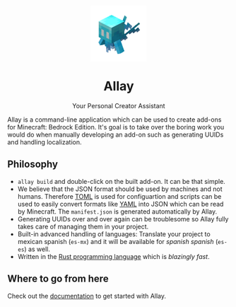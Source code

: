 <p align="center">
  <img
    src="https://github.com/allay-mc/.github/blob/main/profile/allay.gif?raw=true"
    width="25%"
    align="center"
    alt="Animated Allay"
  />
  <h1 align="center">Allay</h1>
  <p align="center">
    Your Personal Creator Assistant
  </p>
</p>

Allay is a command-line application which can be used to create add-ons for
Minecraft: Bedrock Edition. It's goal is to take over the boring work you
would do when manually developing an add-on such as generating UUIDs and
handling localization.


## Philosophy

- `allay build` and double-click on the built add-on. It can be that simple.
- We believe that the JSON format should be used by machines and not humans.
  Therefore [TOML](https://toml.io) is used for configuartion and scripts
  can be used to easily convert formats like [YAML](https://yaml.org/) into
  JSON which can be read by Minecraft. The `manifest.json` is generated
  automatically by Allay.
- Generating UUIDs over and over again can be troublesome so Allay fully takes
  care of managing them in your project.
- Built-in advanced handling of languages: Translate your project to mexican
  spanish (`es-mx`) and it will be available for *spanish spanish* (`es-es`)
  as well.
- Written in the [Rust programming language](https://www.rust-lang.org/) which
  is *blazingly fast*.


## Where to go from here

Check out the [documentation](https://allay-mc.github.io/docs) to get started
with Allay.
